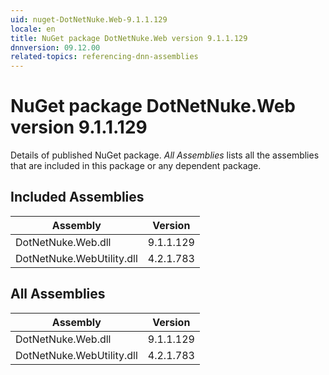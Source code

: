 ```yaml
---
uid: nuget-DotNetNuke.Web-9.1.1.129
locale: en
title: NuGet package DotNetNuke.Web version 9.1.1.129
dnnversion: 09.12.00
related-topics: referencing-dnn-assemblies
---
```


# NuGet package DotNetNuke.Web version 9.1.1.129
Details of published NuGet package.
*All Assemblies* lists all the assemblies that are included in this package or any dependent package.

## Included Assemblies

|Assembly|Version|
|---|---|
|DotNetNuke.Web.dll|9.1.1.129|
|DotNetNuke.WebUtility.dll|4.2.1.783|

## All Assemblies

|Assembly|Version|
|---|---|
|DotNetNuke.Web.dll|9.1.1.129|
|DotNetNuke.WebUtility.dll|4.2.1.783|

